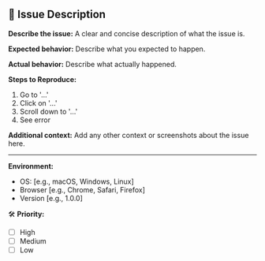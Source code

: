 ## 📝 Issue Description

**Describe the issue:**
A clear and concise description of what the issue is.

**Expected behavior:**
Describe what you expected to happen.

**Actual behavior:**
Describe what actually happened.

**Steps to Reproduce:**
1. Go to '...'
2. Click on '...'
3. Scroll down to '...'
4. See error

**Additional context:**
Add any other context or screenshots about the issue here.

---

**Environment:**
- OS: [e.g., macOS, Windows, Linux]
- Browser [e.g., Chrome, Safari, Firefox]
- Version [e.g., 1.0.0]

🛠️ **Priority:**
- [ ] High
- [ ] Medium
- [ ] Low
